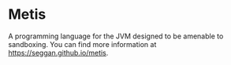 # Metis
A programming language for the JVM designed to be amenable to sandboxing. You can find more information at https://seggan.github.io/metis.
